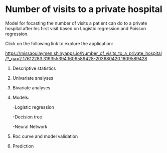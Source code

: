 # Number of visits to a private hospital
Model for focasting the number of visits a patient can do to a private hospital after his first visit based on Logistic regression and Poisson regression.

Click on the following link to explore the application:


https://missaouiaymen.shinyapps.io/Number_of_visits_to_a_private_hospital/?_ga=2.17612283.319355394.1609589428-203680420.1609589428

1) Descriptive statistics

2) Univariate analyses 

3) Bivariate analyses

4) Models:
    
      -Logistic regression
      
      -Decision tree
      
      -Neural Network
     
 5) Roc curve and model validation
 
 6) Prediction



